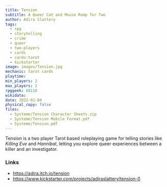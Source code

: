 ```yaml
---
title: Tension
subtitle: A Queer Cat and Mouse Romp for Two
author: Adira Slattery
tags:
  - rpg
  - storytelling
  - crime
  - queer
  - two-players
  - cards
  - cards:tarot
  - kickstarter
image: images/Tension.jpg
mechanic: tarot cards
playtime:
min_players: 2
max_players: 2
rpggeek: 68118
wikidata:
date: 2022-01-04
physical_copy: false
files:
  - Systeme/Tension Character Sheets.zip
  - Systeme/Tension Mobile Format.pdf
  - Systeme/Tension.pdf
---
```


<!-- Excerpt Start -->
 
Tension is a two player Tarot based roleplaying game for telling stories like *Killing Eve* and *Hannibal*, letting you explore queer experiences between a killer and an investigator.

<!-- Excerpt End -->

### Links

- https://adira.itch.io/tension
- https://www.kickstarter.com/projects/adiraslattery/tension-0
